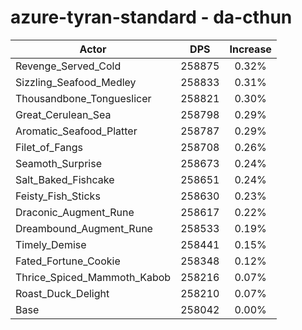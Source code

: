 # azure-tyran-standard - da-cthun
| Actor | DPS | Increase |
|---|:---:|:---:|
|Revenge_Served_Cold|258875|0.32%|
|Sizzling_Seafood_Medley|258833|0.31%|
|Thousandbone_Tongueslicer|258821|0.30%|
|Great_Cerulean_Sea|258798|0.29%|
|Aromatic_Seafood_Platter|258787|0.29%|
|Filet_of_Fangs|258708|0.26%|
|Seamoth_Surprise|258673|0.24%|
|Salt_Baked_Fishcake|258651|0.24%|
|Feisty_Fish_Sticks|258630|0.23%|
|Draconic_Augment_Rune|258617|0.22%|
|Dreambound_Augment_Rune|258533|0.19%|
|Timely_Demise|258441|0.15%|
|Fated_Fortune_Cookie|258348|0.12%|
|Thrice_Spiced_Mammoth_Kabob|258216|0.07%|
|Roast_Duck_Delight|258210|0.07%|
|Base|258042|0.00%|
